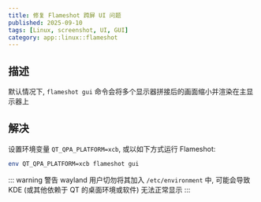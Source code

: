 ```yaml
---
title: 修复 Flameshot 跨屏 UI 问题
published: 2025-09-10
tags: [Linux, screenshot, UI, GUI]
category: app::linux::flameshot
---
```


## 描述
默认情况下, `flameshot gui` 命令会将多个显示器拼接后的画面缩小并渲染在主显示器上

## 解决
设置环境变量 `QT_QPA_PLATFORM=xcb`, 或以如下方式运行 Flameshot:
```sh
env QT_QPA_PLATFORM=xcb flameshot gui
```
::: warning 警告
wayland 用户切勿将其加入 `/etc/environment` 中, 可能会导致 KDE (或其他依赖于 QT 的桌面环境或软件) 无法正常显示
:::
